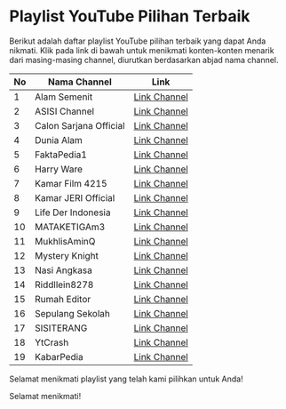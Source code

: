 # Playlist YouTube Pilihan Terbaik

Berikut adalah daftar playlist YouTube pilihan terbaik yang dapat Anda nikmati. Klik pada link di bawah untuk menikmati konten-konten menarik dari masing-masing channel, diurutkan berdasarkan abjad nama channel.

| No | Nama Channel | Link |
| --- | ------------ | ---- |
| 1 | Alam Semenit | [Link Channel](https://youtube.com/@AlamSemenit?si=9uIRhVK39xtyATWl) |
| 2 | ASISI Channel | [Link Channel](https://youtube.com/@ASISIChannel?si=Mri6ez1RTXsVtR8C) |
| 3 | Calon Sarjana Official | [Link Channel](https://youtube.com/@CalonSarjanaOfficial?si=VQ18mr1OLHU_U7tG) |
| 4 | Dunia Alam | [Link Channel](https://youtube.com/@dunia_alam?si=bWBa03xGlnHPX63Z) |
| 5 | FaktaPedia1 | [Link Channel](https://youtube.com/@FaktaPedia1?si=Q_UHnM8LY6vyW9Q_) |
| 6 | Harry Ware | [Link Channel](https://youtube.com/@harryware?si=K9qyxPj-hfUqCuqQ) |
| 7 | Kamar Film 4215 | [Link Channel](https://youtube.com/@kamarfilm4215?si=U4_lcp8F-iuZjMGg) |
| 8 | Kamar JERI Official | [Link Channel](https://youtube.com/@KamarJERI_Official?si=PhmPjdYIiE9K_Fq3) |
| 9 | Life Der Indonesia | [Link Channel](https://youtube.com/@lifederindonesia?si=v8G7l0T7ytOo0yas) |
| 10 | MATAKETIGAm3 | [Link Channel](https://youtube.com/@MATAKETIGAm3?si=XP71cPEtkziBrcsg) |
| 11 | MukhlisAminQ | [Link Channel](https://youtube.com/@MukhlisAminQ?si=fjk0bnPOI_-DrQYS) |
| 12 | Mystery Knight | [Link Channel](https://youtube.com/@mystery.knight?si=Z47WdfDVpcPbY3wz) |
| 13 | Nasi Angkasa | [Link Channel](https://youtube.com/@nasiangkasa?si=FDaGn7yV80AJk3_N) |
| 14 | Riddllein8278 | [Link Channel](https://youtube.com/@ridddlein8278?si=wvT2K8evVj0L8nMP) |
| 15 | Rumah Editor | [Link Channel](https://youtube.com/@RumahEditor?si=k6YiQQgZvakR8nRx) |
| 16 | Sepulang Sekolah | [Link Channel](https://youtube.com/@SepulangSekolah?si=LtD-anc2aRM7RWjH) |
| 17 | SISITERANG | [Link Channel](https://youtube.com/@SISITERANG?si=lShnrIigE2Y2FFun) |
| 18 | YtCrash | [Link Channel](https://youtube.com/@YtCrash?si=wnEhzXB9sJywlAty) |
| 19 | KabarPedia | [Link Channel](https://youtube.com/@KabarPedia?si=9FrSOOethPbVnry3) |

Selamat menikmati playlist yang telah kami pilihkan untuk Anda!

Selamat menikmati!
